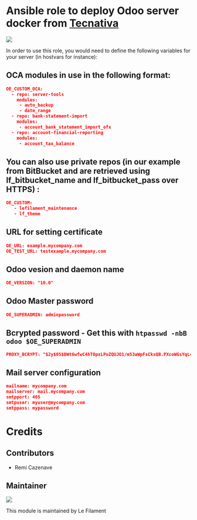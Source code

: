 # Ansible role to deploy Odoo server docker from [Tecnativa](https://github.com/Tecnativa/docker-odoo-base)

[![](https://img.shields.io/badge/licence-AGPL--3-blue.svg)](http://www.gnu.org/licenses/agpl "License: AGPL-3")

In order to use this role, you would need to define the following variables for your server (in hostvars for instance):

## OCA modules in use in the following format:
```json
OE_CUSTOM_OCA:
  - repo: server-tools
    modules:
     - auto_backup
     - date_range
  - repo: bank-statement-import
    modules:
     - account_bank_statement_import_ofx
  - repo: account-financial-reporting
    modules:
     - account_tax_balance
```

## You can also use private repos (in our example from BitBucket and are retrieved using lf_bitbucket_name and lf_bitbucket_pass over HTTPS) :
```json
OE_CUSTOM:
   - lefilament_maintenance
   - lf_theme
```

## URL for setting certificate
```json
OE_URL: example.mycompany.com
OE_TEST_URL: testexample.mycompany.com
```

## Odoo vesion and daemon name
```json
OE_VERSION: "10.0"
```

## Odoo Master password
```json
OE_SUPERADMIN: adminpassword
```
## Bcrypted password - Get this with `htpasswd -nbB odoo $OE_SUPERADMIN`
```json
PROXY_BCRYPT: "$2y$05$BWt6wfwC4hTOpxLPoZQUJO1/m53aWpFsCksQB.PXcoWGsYqL4Fsny"
```

## Mail server configuration
```json
mailname: mycompany.com
mailserver: mail.mycompany.com
smtpport: 465
smtpuser: myuser@mycompany.com
smtppass: mypassword
```


# Credits

## Contributors

* Remi Cazenave <remi-filament>


## Maintainer

[![](https://le-filament.com/img/logo-lefilament.png)](https://le-filament.com "Le Filament")

This module is maintained by Le Filament
